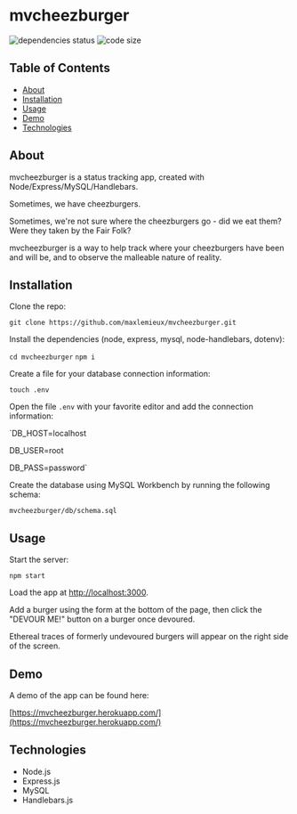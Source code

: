 # mvcheezburger
![dependencies status](https://img.shields.io/david/maxlemieux/mvcheezburger?style=for-the-badge)
![code size](https://img.shields.io/github/languages/code-size/maxlemieux/mvcheezburger?style=for-the-badge)

## Table of Contents
* [About](#about)
* [Installation](#installation)
* [Usage](#usage)
* [Demo](#demo)
* [Technologies](#technologies)

## About
mvcheezburger is a status tracking app, created with Node/Express/MySQL/Handlebars.

Sometimes, we have cheezburgers. 

Sometimes, we're not sure where the cheezburgers go - did we eat them? Were they taken by the Fair Folk? 

mvcheezburger is a way to help track where your cheezburgers have been and will be, and to observe the malleable nature of reality.

## Installation

Clone the repo:

`git clone https://github.com/maxlemieux/mvcheezburger.git`

Install the dependencies (node, express, mysql, node-handlebars, dotenv):

`cd mvcheezburger`
`npm i`

Create a file for your database connection information:

`touch .env`

Open the file `.env` with your favorite editor and add the connection information:

`DB_HOST=localhost

DB_USER=root

DB_PASS=password`

Create the database using MySQL Workbench by running the following schema:

`mvcheezburger/db/schema.sql`

## Usage

Start the server:

`npm start`

Load the app at [http://localhost:3000](http://localhost:3000).

Add a burger using the form at the bottom of the page, then click the "DEVOUR ME!" button on a burger once devoured.

Ethereal traces of formerly undevoured burgers will appear on the right side of the screen.

## Demo
A demo of the app can be found here:

[https://mvcheezburger.herokuapp.com/](https://mvcheezburger.herokuapp.com/)

## Technologies
* Node.js
* Express.js
* MySQL
* Handlebars.js